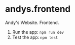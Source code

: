 # andys.frontend
Andy's Website. Frontend.

1. Run the app: `npm run dev`
2. Test the app: `npm test`

